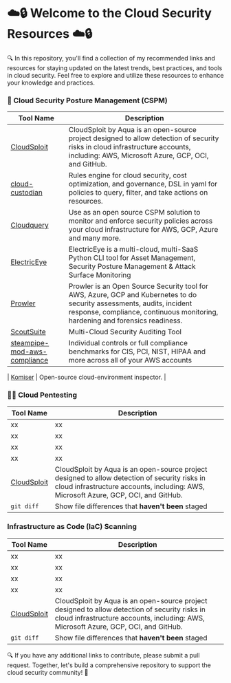 # ☁️🔒  Welcome to the Cloud Security Resources  ☁️🔒 #

🔍 In this repository, you'll find a collection of my recommended links and resources for staying updated on the latest trends, best practices, and tools in cloud security. Feel free to explore and utilize these resources to enhance your knowledge and practices. 

### 🧠 Cloud Security Posture Management (CSPM)
| Tool Name | Description |
| --- | --- |
| [CloudSploit](https://github.com/aquasecurity/cloudsploit) | CloudSploit by Aqua is an open-source project designed to allow detection of security risks in cloud infrastructure accounts, including: AWS, Microsoft Azure, GCP, OCI, and GitHub. |
| [cloud-custodian](https://github.com/cloud-custodian/cloud-custodian/) | Rules engine for cloud security, cost optimization, and governance, DSL in yaml for policies to query, filter, and take actions on resources. |
| [Cloudquery](https://github.com/cloudquery/cloudquery) | Use as an open source CSPM solution to monitor and enforce security policies across your cloud infrastructure for AWS, GCP, Azure and many more. |
| [ElectricEye](https://github.com/jonrau1/ElectricEye) | ElectricEye is a multi-cloud, multi-SaaS Python CLI tool for Asset Management, Security Posture Management & Attack Surface Monitoring  |
| [Prowler](https://github.com/prowler-cloud/prowler) | Prowler is an Open Source Security tool for AWS, Azure, GCP and Kubernetes to do security assessments, audits, incident response, compliance, continuous monitoring, hardening and forensics readiness.|
| [ScoutSuite](https://github.com/nccgroup/ScoutSuite)  | Multi-Cloud Security Auditing Tool |
| [steampipe-mod-aws-compliance](https://github.com/turbot/steampipe-mod-aws-compliance)  | Individual controls or full compliance benchmarks for CIS, PCI, NIST, HIPAA and more across all of your AWS accounts  |

| [Komiser](https://github.com/tailwarden/komiser)  | Open-source cloud-environment inspector. |

 ### 🕵️‍♀️ Cloud Pentesting
 | Tool Name | Description |
| --- | --- |
| xx | xx |
| xx | xx |
| xx | xx |
| xx | xx |
| [CloudSploit](https://github.com/aquasecurity/cloudsploit) | CloudSploit by Aqua is an open-source project designed to allow detection of security risks in cloud infrastructure accounts, including: AWS, Microsoft Azure, GCP, OCI, and GitHub. |
| `git diff` | Show file differences that **haven't been** staged |

### Infrastructure as Code (IaC) Scanning
| Tool Name | Description |
| --- | --- |
| xx | xx |
| xx | xx |
| xx | xx |
| xx | xx |
| [CloudSploit](https://github.com/aquasecurity/cloudsploit) | CloudSploit by Aqua is an open-source project designed to allow detection of security risks in cloud infrastructure accounts, including: AWS, Microsoft Azure, GCP, OCI, and GitHub. |
| `git diff` | Show file differences that **haven't been** staged |
🔍 If you have any additional links to contribute, please submit a pull request. Together, let's build a comprehensive repository to support the cloud security community! 🌊
